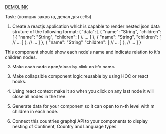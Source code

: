 [DEMOLINK](https://bogdan-kotsupey.github.io/Continents/)

Task:
(позиция закрыта, делал для себя)

1. Create a reactjs application which is capable to render nested json data struture of the following format:
{
  "data": [
    {
      "name": "String",
      "children": [
        {
          "name": "String",
          "children": [
            // ...
          ]
        }, {
          "name": "String",
          "children": [
            // ...
          ]
        },
        // ...
      ]
    }, {
      "name": "String",
      "children": [
        // ...
      ]
    },
    // ...
  ]
}

This component should show each node's name and indicate relation to it's children nodes.

2. Make each node open/close by click on it's name.

3. Make collapsible component logic reusable by using HOC or react hooks.

4. Using react context make it so when you click on any last node it will close all nodes in the tree.

5. Generate data for your component so it can open to n-th level with m children in each node.

6. Connect this countries graphql API to your components to display nesting of Continent, Country and Language types
